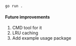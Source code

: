 `go run .`

#### Future improvements

1. CMD tool for it 
2. LRU caching 
3. Add example usage package
